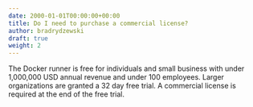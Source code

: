 ```yaml
---
date: 2000-01-01T00:00:00+00:00
title: Do I need to purchase a commercial license?
author: bradrydzewski
draft: true
weight: 2
---
```


The Docker runner is free for individuals and small business with under 1,000,000 USD annual revenue and under 100 employees. Larger organizations are granted a 32 day free trial. A commercial license is required at the end of the free trial.
